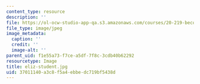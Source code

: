 ```yaml
---
content_type: resource
description: ''
file: https://ol-ocw-studio-app-qa.s3.amazonaws.com/courses/20-219-becoming-the-next-bill-nye-writing-and-hosting-the-educational-show-january-iap-2015/37011140a3c8f5a4ebbedc719bf5438d_eliz-student.jpg
file_type: image/jpeg
image_metadata:
  caption: ''
  credit: ''
  image-alt: ''
parent_uid: f1e55a73-f7ce-a5df-7f8c-3cdb40b62292
resourcetype: Image
title: eliz-student.jpg
uid: 37011140-a3c8-f5a4-ebbe-dc719bf5438d
---
```

